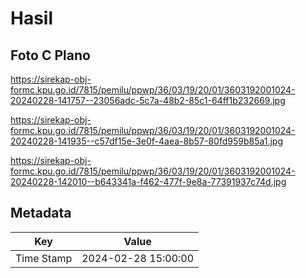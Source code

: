# Hasil

## Foto C Plano

https://sirekap-obj-formc.kpu.go.id/7815/pemilu/ppwp/36/03/19/20/01/3603192001024-20240228-141757--23056adc-5c7a-48b2-85c1-64ff1b232669.jpg

https://sirekap-obj-formc.kpu.go.id/7815/pemilu/ppwp/36/03/19/20/01/3603192001024-20240228-141935--c57df15e-3e0f-4aea-8b57-80fd959b85a1.jpg

https://sirekap-obj-formc.kpu.go.id/7815/pemilu/ppwp/36/03/19/20/01/3603192001024-20240228-142010--b643341a-f462-477f-9e8a-77391937c74d.jpg


## Metadata

| Key        | Value               |
| ---------- | ------------------- |
| Time Stamp | 2024-02-28 15:00:00 |



